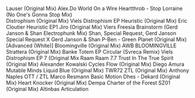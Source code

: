 
Lauser (Original Mix)	Alex.Do 	World On a Wire
Heartthrob - Stop Lorraine (No One's Gonna Stop Mix)	
Distrophism (Original Mix) 		Viels 	Distrophism EP
Heuristic (Original Mix) 			Eric Cloutier 	Heuristic EP1
Jiro (Original Mix)	Viers 	Freesia
Brainstorm (Gerd Janson & Shan Electrophunk Mix) 	Shan, Special Request, Gerd Janson 	Special Request X Gerd Janson & Shan
P-Ben - Green Planet (Original Mix) [Advanced (White)]
Bloomingville (Original Mix) 	AWB 	BLOOMINGVILLE
Strattera (Original Mix) 	Banke 	Totem EP
Circular (Svreca Remix)	Viels 	Distrophism EP
7 (Original Mix	Raam 	Raam 7.7
Trust In The True Spirit (Original Mix) Alexander Kowalski 	Cycles
Flow (Original Mix) 	Diego Amura 	Mutable Minds
Liquid Blue (Original Mix) TWR72
ZTL (Original Mix) 		Anthony Naples 	OTT / ZTL
Marco Resmann Basic Motion
Dhes - Dekard (Original Mix)
Heart Knocker (Original Mix) 		Dempa 	Charter of the Forest
SZ01 (Original Mix) Altinbas 	Articulation
